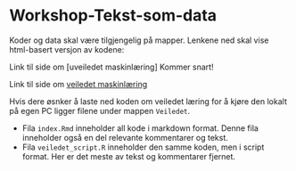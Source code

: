 # Workshop-Tekst-som-data
Koder og data skal være tilgjengelig på mapper. Lenkene ned skal vise html-basert versjon av kodene:

Link til side om [uveiledet maskinlæring] Kommer snart!

Link til side om [veiledet maskinlæring](https://nibr-oslomet.github.io/Workshop-Tekst-som-data/Veiledet/index.nb.html)

Hvis dere øsnker å laste ned koden om veiledet læring for å kjøre den lokalt på egen PC ligger filene under mappen ```Veiledet```. 

* Fila ```index.Rmd``` inneholder all kode i markdown format. Denne fila inneholder også en del relevante kommentarer og tekst. 
* Fila ```veiledet_script.R``` inneholder den samme koden, men i script format. Her er det meste av tekst og kommentarer fjernet. 